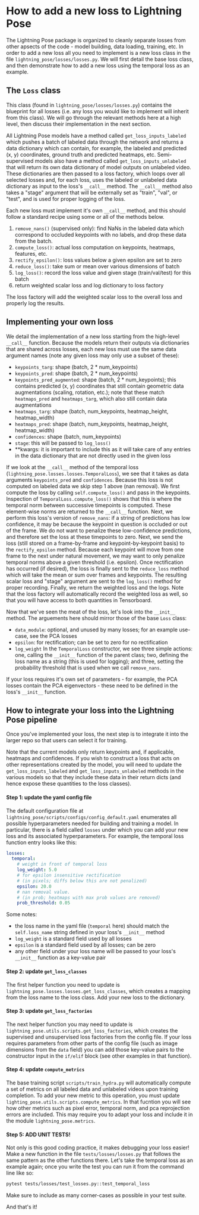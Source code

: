# How to add a new loss to Lightning Pose

The Lightning Pose package is organized to cleanly separate losses from other apsects of the code -
model building, data loading, training, etc. In order to add a new loss all you need to implement
is a new loss class in the file `lightning_pose/losses/losses.py`. We will first detail the base
loss class, and then demonstrate how to add a new loss using the temporal loss as an example.

  
## The `Loss` class
This class (found in `lightning_pose/losses/losses.py`) contains the blueprint for all losses 
(i.e. any loss you would like to implement will inherit from this class). We will go through the
relevant methods here at a high level, then discuss their implementation in the next section.

All Lightning Pose models have a method called `get_loss_inputs_labeled` which pushes a batch of 
labeled data through the network and returns a data dictionary which can contain, for example, the
labeled and predicted (x, y) coordinates, ground truth and predicted heatmaps, etc. 
Semi-supervised models also have a method called `get_loss_inputs_unlabeled` that will return its 
own data dictionary of model outputs on unlabeled video.
These dictionaries are then passed to a loss factory, which loops over all selected losses and,
for each loss, uses the labeled or unlabeled data dictionary as input to the loss's `__call__` 
method. The `__call__` method also takes a "stage" argument that will be externally set as "train", 
"val", or "test", and is used for proper logging of the loss.

Each new loss must implement it's own `__call__` method, and this should follow a standard recipe
using some or all of the methods below.
1. `remove_nans()` (supervised only): find NaNs in the labeled data which correspond to occluded 
keypoints with no labels, and drop these data from the batch.
2. `compute_loss()`: actual loss computation on keypoints, heatmaps, features, etc.
3. `rectify_epsilon()`: loss values below a given epsilon are set to zero
4. `reduce_loss()`: take sum or mean over various dimensions of batch
5. `log_loss()`: record the loss value and given stage (train/val/test) for this batch
6. return weighted scalar loss and log dictionary to loss factory

The loss factory will add the weighted scalar loss to the overall loss and properly log the 
results.  


## Implementing your own loss
We detail the implementation of a new loss starting from the high-level `__call__` function.
Because the models return their outputs via dictionaries that are shared across losses, each new 
loss must use the same data argument names (note any given loss may only use a subset of these):
* `keypoints_targ`: shape (batch, 2 * num_keypoints)
* `keypoints_pred`: shape (batch, 2 * num_keypoints)
* `keypoints_pred_augmented`: shape (batch, 2 * num_keypoints); this contains predicted (x, y) 
coordinates that still contain geometric data augmentations (scaling, rotation, etc.); note that 
these match `heatmaps_pred` and `heatmaps_targ`, which also still contain data augmentations
* `heatmaps_targ`: shape (batch, num_keypoints, heatmap_height, heatmap_width)
* `heatmaps_pred`: shape (batch, num_keypoints, heatmap_height, heatmap_width)
* `confidences`: shape (batch, num_keypoints)
* `stage`: this will be passed to `log_loss()`
* **kwargs: it is important to include this as it will take care of any entries in the data 
dictionary that are not directly used in the given loss

If we look at the `__call__` method of the temporal loss 
(`lightning_pose.losses.losses.TemporalLoss`), we see that it takes as data arguments 
`keypoints_pred` and `confidences`. 
Because this loss is not computed on labeled data we skip step 1 above (nan removal).
We first compute the loss by calling `self.compute_loss()` and pass in the keypoints. 
Inspection of `TemporalLoss.compute_loss()` shows that this is where the temporal norm between 
successive timepoints is computed. 
These element-wise norms are returned to the `__call__` function.
Next, we perform this loss's version of `remove_nans`: if a string of predictions has low 
confidence, it may be because the keypoint in question is occluded or out of the frame. We do not
want to penalize these low-confidence predictions, and therefore set the loss at these timepoints 
to zero.
Next, we send the loss (still stored on a frame-by-frame and keypoint-by-keypoint basis) to the
`rectify_epsilon` method. Because each keypoint will move from one frame to the next under natural
movement, we may want to only penalize temporal norms above a given threshold (i.e. epsilon).
Once rectification has occurred (if desired), the loss is finally sent to the `reduce_loss` method
which will take the mean or sum over frames and keypoints. 
The resulting scalar loss and "stage" argument are sent to the `log_loss()` method for proper 
recording.
Finally, we return the weighted loss and the logs. Note that the loss factory will automatically
record the weighted loss as well, so that you will have access to both quantities in Tensorboard.  

Now that we've seen the meat of the loss, let's look into the `__init__` method. The arguements
here should mirror those of the base `Loss` class:
* `data_module`: optional, and unused by many losses; for an example use-case, see the PCA losses
*  `epsilon`: for rectification; can be set to zero for no rectification
* `log_weight`
In the `TemporalLoss` constructor, we see three simple actions: one, calling the `__init__` 
function of the parent class; two, defining the loss name as a string (this is used for logging);
and three, setting the probability threshold that is used when we call `remove_nans`. 

If your loss requires it's own set of parameters - for example, the PCA losses contain the PCA
eigenvectors - these need to be defined in the loss's `__init__` function.


## How to integrate your loss into the Lightning Pose pipeline
Once you've implemented your loss, the next step is to integrate it into the larger repo so that 
users can select it for training.

Note that the current models only return keypoints and, if applicable, heatmaps and confidences.
If you wish to construct a loss that acts on other representations created by the model, you will
need to update the `get_loss_inputs_labeled` and `get_loss_inputs_unlabeled` methods in the various
models so that they include these data in their return dicts (and hence expose these quantities to 
the loss classes).


#### Step 1: update the yaml config file
The default configuration file at `lightning_pose/scripts/configs/config_default.yaml` enumerates 
all possible hyperparameters needed for building and training a model. In particular, there is a
field called `losses` under which you can add your new loss and its associated hyperparameters.
For example, the temporal loss function entry looks like this:
```yaml
losses:
  temporal:
    # weight in front of temporal loss
    log_weight: 5.0
    # for epsilon insensitive rectification
    # (in pixels; diffs below this are not penalized)
    epsilon: 20.0
    # nan removal value.
    # (in prob; heatmaps with max prob values are removed)
    prob_threshold: 0.05
```

Some notes:
* the loss name in the yaml file (`temporal` here) should match the `self.loss_name` string defined
in your loss's `__init__` method
* `log_weight` is a standard field used by all losses
* `epsilon` is a standard field used by all losses; can be zero
* any other field under your loss name will be passed to your loss's `__init__` function as a 
key-value pair  

#### Step 2: update `get_loss_classes`
The first helper function you need to update is 
`lightning_pose.losses.losses.get_loss_classes`, which creates a mapping from the loss name to the
loss class. Add your new loss to the dictionary.

#### Step 3: update `get_loss_factories`
The next helper function you may need to update is 
`lightning_pose.utils.scripts.get_loss_factories`, which creates the supervised and unsupervised 
loss factories from the config file. 
If your loss requires parameters from other parts of the config file (such as image dimensions 
from the `data` field) you can add those key-value pairs to the constructor input in the `if/elif` 
block (see other examples in that function).

#### Step 4: update `compute_metrics`
The base training script `scripts/train_hydra.py` will automatically compute a set of metrics on 
all labeled data and unlabeled videos upon training completion. To add your new metric to this 
operation, you must update `lighting_pose.utils.scripts.compute_metrics`. In that fucntion you will
see how other metrics such as pixel error, temporal norm, and pca reprojection errors are included.
This may require you to adapt your loss and include it in the module `lightning_pose.metrics`.

#### Step 5: ADD UNIT TESTS!
Not only is this good coding practice, it makes debugging your loss easier! Make a new function in 
the file `tests/losses/losses.py` that follows the same pattern as the other functions there. 
Let's take the temporal loss as an example again; once you write the test you can run it
from the command line like so:
```bash
pytest tests/losses/test_losses.py::test_temporal_loss
```
Make sure to include as many corner-cases as possible in your test suite.

And that's it!
